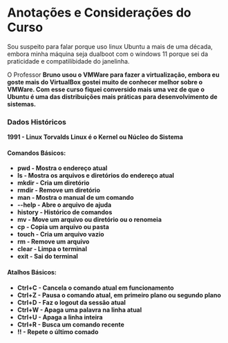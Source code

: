 # Anotações e Considerações do Curso

Sou suspeito para falar porque uso linux Ubuntu a mais de uma década, embora minha máquina seja dualboot com o windows 11 porque sei da praticidade e compatilibidade do janelinha.

O Professor <strong>Bruno<strong> usou o VMWare para fazer a virtualização, embora eu goste mais do VirtualBox gostei muito de conhecer melhor sobre o VMWare. Com esse curso fiquei conversido mais uma vez de que o Ubuntu é uma das distribuições mais práticas para desenvolvimento de sistemas.

### Dados Históricos
1991 - Linux Torvalds
Linux é o Kernel ou Núcleo do Sistema

#### Comandos Básicos:
- pwd - Mostra o endereço atual
- ls - Mostra os arquivos e diretórios do endereço atual
- mkdir - Cria um diretório
- rmdir - Remove um diretório
- man - Mostra o manual de um comando
- --help - Abre o arquivo de ajuda
- history - Histórico de comandos
- mv - Move um arquivo ou diretório ou o renomeia
- cp - Copia um arquivo ou pasta
- touch - Cria um arquivo vazio
- rm - Remove um arquivo
- clear - Limpa o terminal
- exit - Sai do terminal

#### Atalhos Básicos:
- Ctrl+C - Cancela o comando atual em funcionamento
- Ctrl+Z - Pausa o comando atual, em primeiro plano ou segundo plano
- Ctrl+D - Faz o logout da sessão atual
- Ctrl+W - Apaga uma palavra na linha atual
- Ctrl+U - Apaga a linha inteira
- Ctrl+R - Busca um comando recente
- !! - Repete o último comado

